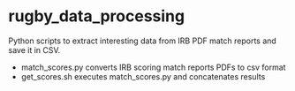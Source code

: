 # rugby_data_processing

Python scripts to extract interesting data from IRB PDF match reports
and save it in CSV.

* match_scores.py converts IRB scoring match reports PDFs to csv format
* get_scores.sh executes match_scores.py and concatenates results
